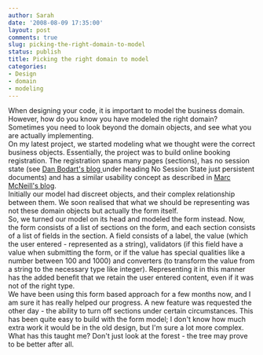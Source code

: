 ```yaml
---
author: Sarah
date: '2008-08-09 17:35:00'
layout: post
comments: true
slug: picking-the-right-domain-to-model
status: publish
title: Picking the right domain to model
categories: 
- Design
- domain
- modeling
---
```


<div>When designing your code, it is important to model the business domain. However, how do you know you have modeled the right domain? Sometimes you need to look beyond the domain objects, and see what you are actually implementing.</div>
<div>On my latest project, we started modeling what we thought were the correct business objects. Essentially, the project was to build online booking registration. The registration spans many pages (sections), has no session state (see <a href="http://dan.bodar.com/2007/10/06/3/">Dan Bodart's blog </a>under heading No Session State just persistent documents) and has a similar usability concept as described in <a href="http://www.dancingmango.com/blog/2008/02/12/real-world-forms/">Marc McNeill's blog</a>.</div>
<div>Initially our model had discreet objects, and their complex relationship between them. We soon realised that what we should be representing was not these domain objects but actually the form itself.</div>
<div>So, we turned our model on its head and modeled the form instead. Now, the form consists of a list of sections on the form, and each section consists of a list of fields in the section. A field consists of a label, the value (which the user entered - represented as a string), validators (if this field have a value when submitting the form, or if the value has special qualities like a number between 100 and 1000) and converters (to transform the value from a string to the necessary type like integer). Representing it in this manner has the added benefit that we retain the user entered content, even if it was not of the right type.</div>
<div>We have been using this form based approach for a few months now, and I am sure it has really helped our progress. A new feature was requested the other day - the ability to turn off sections under certain circumstances. This has been quite easy to build with the form model; I don't know how much extra work it would be in the old design, but I'm sure a lot more complex.</div>
<div>What has this taught me? Don't just look at the forest - the tree may prove to be better after all.</div>
